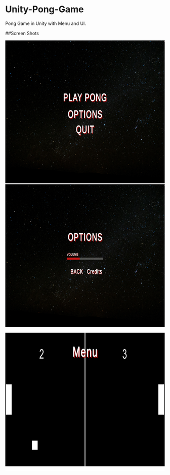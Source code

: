 # Unity-Pong-Game
Pong Game in Unity with Menu and UI.

##Screen Shots


<img src=/ScreenShots/menu.png width="800" height="450" >
<img src=/ScreenShots/optionsmenu.png width="800" height="450" >
<img src=/ScreenShots/pong.png width="800" height="450" >
